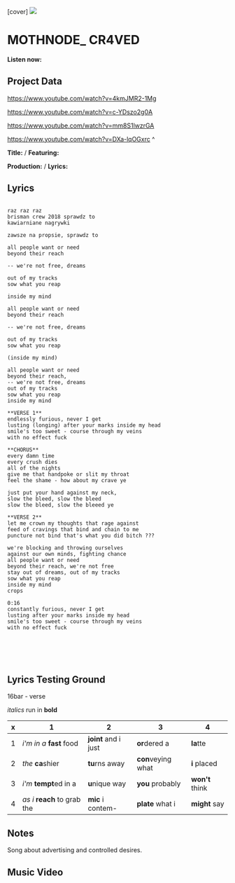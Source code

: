[cover] ![](57175019_319474918741616_8502199518755923887_n.jpg)

# MOTHNODE_ CR4VED

**Listen now:** 

## Project Data

https://www.youtube.com/watch?v=4kmJMR2-1Mg

https://www.youtube.com/watch?v=c-YDszo2g0A

https://www.youtube.com/watch?v=mm8S1lwzrGA

https://www.youtube.com/watch?v=DXa-lqOGxrc
^


**Title:**  / **Featuring:** 

**Production:**  / **Lyrics:** 

## Lyrics

```

raz raz raz
brisman crew 2018 sprawdz to
kawiarniane nagrywki

zawsze na propsie, sprawdz to

all people want or need
beyond their reach

-- we're not free, dreams

out of my tracks
sow what you reap

inside my mind

all people want or need
beyond their reach

-- we're not free, dreams

out of my tracks
sow what you reap

(inside my mind)

all people want or need
beyond their reach, 
-- we're not free, dreams
out of my tracks
sow what you reap
inside my mind

**VERSE 1**
endlessly furious, never I get
lusting (longing) after your marks inside my head  
smile's too sweet - course through my veins 
with no effect fuck

**CHORUS**
every damn time 
every crush dies              
all of the nights
give me that handpoke or slit my throat 
feel the shame - how about my crave ye

just put your hand against my neck, 
slow the bleed, slow the bleed
slow the bleed, slow the bleeed ye

**VERSE 2**
let me crown my thoughts that rage against
feed of cravings that bind and chain to me   
puncture not bind that's what you did bitch ???

we're blocking and throwing ourselves
against our own minds, fighting chance
all people want or need
beyond their reach, we're not free
stay out of dreams, out of my tracks
sow what you reap
inside my mind
crops

0:16
constantly furious, never I get
lusting after your marks inside my head
smile's too sweet - course through my veins 
with no effect fuck






```

## Lyrics Testing Ground

16bar - verse

*italics* run in
**bold**

| x | 1 | 2 | 3 | 4 |
|---|---|---|---|---|
| 1 | *i'm in a* **fast** food | **joint** and i just  | **or**dered a  | **la**tte  |
| 2 | *the* **ca**shier | **tu**rns away  |  **con**veying what |  **i** placed |
| 3 | *i'm* **tempt**ed in a | **u**nique way  |  **you** probably |  **won't** think |
| 4 | *as i* **reach** to grab the |  **mic** i contem-  | **plate** what i | **might** say |

## Notes

Song about advertising and controlled desires.

## Music Video



